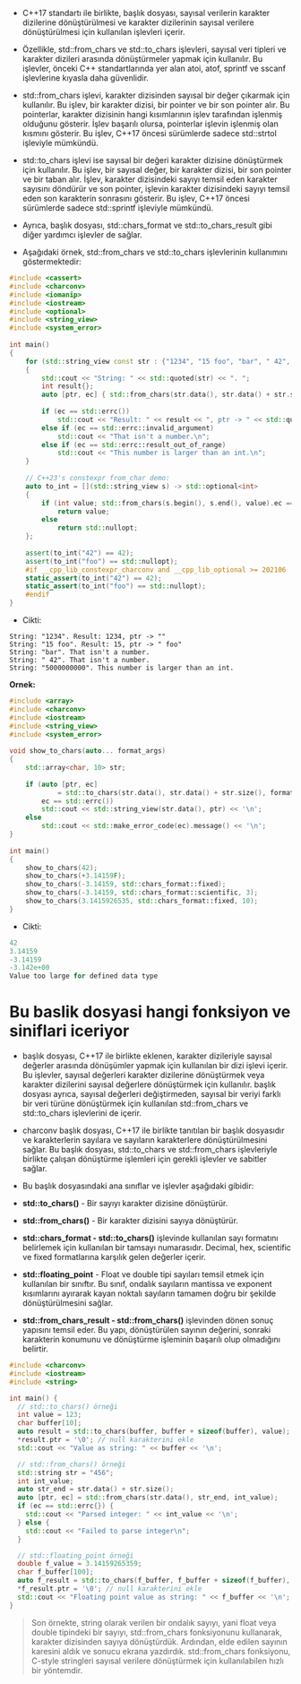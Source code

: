 - C++17 standartı ile birlikte, <charconv> başlık dosyası, sayısal verilerin karakter dizilerine dönüştürülmesi ve karakter dizilerinin sayısal verilere dönüştürülmesi için kullanılan işlevleri içerir.

- Özellikle, std::from_chars ve std::to_chars işlevleri, sayısal veri tipleri ve karakter dizileri arasında dönüştürmeler yapmak için kullanılır. Bu işlevler, önceki C++ standartlarında yer alan atoi, atof, sprintf ve sscanf işlevlerine kıyasla daha güvenlidir.

- std::from_chars işlevi, karakter dizisinden sayısal bir değer çıkarmak için kullanılır. Bu işlev, bir karakter dizisi, bir pointer ve bir son pointer alır. Bu pointerlar, karakter dizisinin hangi kısımlarının işlev tarafından işlenmiş olduğunu gösterir. İşlev başarılı olursa, pointerlar işlevin işlenmiş olan kısmını gösterir. Bu işlev, C++17 öncesi sürümlerde sadece std::strtol işleviyle mümkündü.

- std::to_chars işlevi ise sayısal bir değeri karakter dizisine dönüştürmek için kullanılır. Bu işlev, bir sayısal değer, bir karakter dizisi, bir son pointer ve bir taban alır. İşlev, karakter dizisindeki sayıyı temsil eden karakter sayısını döndürür ve son pointer, işlevin karakter dizisindeki sayıyı temsil eden son karakterin sonrasını gösterir. Bu işlev, C++17 öncesi sürümlerde sadece std::sprintf işleviyle mümkündü.

- Ayrıca, <charconv> başlık dosyası, std::chars_format ve std::to_chars_result gibi diğer yardımcı işlevler de sağlar.

- Aşağıdaki örnek, std::from_chars ve std::to_chars işlevlerinin kullanımını göstermektedir:

```CPP
#include <cassert>
#include <charconv>
#include <iomanip>
#include <iostream>
#include <optional>
#include <string_view>
#include <system_error>
 
int main()
{
    for (std::string_view const str : {"1234", "15 foo", "bar", " 42", "5000000000"})
    {
        std::cout << "String: " << std::quoted(str) << ". ";
        int result{};
        auto [ptr, ec] { std::from_chars(str.data(), str.data() + str.size(), result) };
 
        if (ec == std::errc())
            std::cout << "Result: " << result << ", ptr -> " << std::quoted(ptr) << '\n';
        else if (ec == std::errc::invalid_argument)
            std::cout << "That isn't a number.\n";
        else if (ec == std::errc::result_out_of_range)
            std::cout << "This number is larger than an int.\n";
    }
 
    // C++23's constexpr from_char demo:
    auto to_int = [](std::string_view s) -> std::optional<int>
    {
        if (int value; std::from_chars(s.begin(), s.end(), value).ec == std::errc{})
            return value;
        else
            return std::nullopt;
    };
 
    assert(to_int("42") == 42);
    assert(to_int("foo") == std::nullopt);
    #if __cpp_lib_constexpr_charconv and __cpp_lib_optional >= 202106
    static_assert(to_int("42") == 42);
    static_assert(to_int("foo") == std::nullopt);
    #endif
}
```
- Cikti:
```
String: "1234". Result: 1234, ptr -> ""
String: "15 foo". Result: 15, ptr -> " foo"
String: "bar". That isn't a number.
String: " 42". That isn't a number.
String: "5000000000". This number is larger than an int.
```
    
**Ornek:**
    
```CPP
#include <array>
#include <charconv>
#include <iostream>
#include <string_view>
#include <system_error>
 
void show_to_chars(auto... format_args)
{
    std::array<char, 10> str;
 
    if (auto [ptr, ec]
            = std::to_chars(str.data(), str.data() + str.size(), format_args...);
        ec == std::errc())
        std::cout << std::string_view(str.data(), ptr) << '\n';
    else
        std::cout << std::make_error_code(ec).message() << '\n';
}
 
int main()
{
    show_to_chars(42);
    show_to_chars(+3.14159F);
    show_to_chars(-3.14159, std::chars_format::fixed);
    show_to_chars(-3.14159, std::chars_format::scientific, 3);
    show_to_chars(3.1415926535, std::chars_format::fixed, 10);
} 
```
    
- Cikti:

```CPP
42
3.14159
-3.14159
-3.142e+00
Value too large for defined data type
```
    
    
    
    
    
    
    
    
# Bu baslik dosyasi hangi fonksiyon ve siniflari iceriyor

- <charconv> başlık dosyası, C++17 ile birlikte eklenen, karakter dizileriyle sayısal değerler arasında dönüşümler yapmak için kullanılan bir dizi işlevi içerir. Bu işlevler, sayısal değerleri karakter dizilerine dönüştürmek veya karakter dizilerini sayısal değerlere dönüştürmek için kullanılır. <charconv> başlık dosyası ayrıca, sayısal değerleri değiştirmeden, sayısal bir veriyi farklı bir veri türüne dönüştürmek için kullanılan std::from_chars ve std::to_chars işlevlerini de içerir.

- charconv başlık dosyası, C++17 ile birlikte tanıtılan bir başlık dosyasıdır ve karakterlerin sayılara ve sayıların karakterlere dönüştürülmesini sağlar. Bu başlık dosyası, std::to_chars ve std::from_chars işlevleriyle birlikte çalışan dönüştürme işlemleri için gerekli işlevler ve sabitler sağlar.

- Bu başlık dosyasındaki ana sınıflar ve işlevler aşağıdaki gibidir:

- **std::to_chars()** - Bir sayıyı karakter dizisine dönüştürür.
- **std::from_chars()** - Bir karakter dizisini sayıya dönüştürür.
- **std::chars_format - std::to_chars()** işlevinde kullanılan sayı formatını belirlemek için kullanılan bir tamsayı numarasıdır. Decimal, hex, scientific ve fixed formatlarına karşılık gelen değerler içerir.
- **std::floating_point** - Float ve double tipi sayıları temsil etmek için kullanılan bir sınıftır. Bu sınıf, ondalık sayıların mantissa ve exponent kısımlarını ayırarak kayan noktalı sayıların tamamen doğru bir şekilde dönüştürülmesini sağlar.
- **std::from_chars_result - std::from_chars()** işlevinden dönen sonuç yapısını temsil eder. Bu yapı, dönüştürülen sayının değerini, sonraki karakterin konumunu ve dönüştürme işleminin başarılı olup olmadığını belirtir.

```CPP
#include <charconv>
#include <iostream>
#include <string>

int main() {
  // std::to_chars() örneği
  int value = 123;
  char buffer[10];
  auto result = std::to_chars(buffer, buffer + sizeof(buffer), value);
  *result.ptr = '\0'; // null karakterini ekle
  std::cout << "Value as string: " << buffer << '\n';

  // std::from_chars() örneği
  std::string str = "456";
  int int_value;
  auto str_end = str.data() + str.size();
  auto [ptr, ec] = std::from_chars(str.data(), str_end, int_value);
  if (ec == std::errc{}) {
    std::cout << "Parsed integer: " << int_value << '\n';
  } else {
    std::cout << "Failed to parse integer\n";
  }

  // std::floating_point örneği
  double f_value = 3.14159265359;
  char f_buffer[100];
  auto f_result = std::to_chars(f_buffer, f_buffer + sizeof(f_buffer), std::floating_point(f_value));
  *f_result.ptr = '\0'; // null karakterini ekle
  std::cout << "Floating point value as string: " << f_buffer << '\n';
}

```

> Son örnekte, string olarak verilen bir ondalık sayıyı, yani float veya double tipindeki bir sayıyı, std::from_chars fonksiyonunu kullanarak, karakter dizisinden sayıya dönüştürdük. Ardından, elde edilen sayının karesini aldık ve sonucu ekrana yazdırdık. std::from_chars fonksiyonu, C-style stringleri sayısal verilere dönüştürmek için kullanılabilen hızlı bir yöntemdir.


